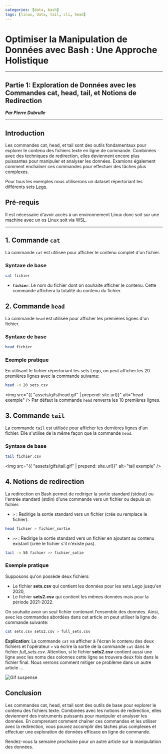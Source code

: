```yaml
---
categories: [data, bash]
tags: [linux, data, tail, cli, head]
---
```


# Optimiser la Manipulation de Données avec Bash : Une Approche Holistique
___
## Partie 1: Exploration de Données avec les Commandes cat, head, tail, et Notions de Redirection

__*Par Pierre Dubrulle*__


---
## Introduction
Les commandes cat, head, et tail sont des outils fondamentaux pour explorer le contenu des fichiers texte en ligne de commande. Combinées avec des techniques de redirection, elles deviennent encore plus puissantes pour manipuler et analyser les données. Examions également comment enchaîner ces commandes pour effectuer des tâches plus complexes.

Pour tous les exemples nous utiliserons un dataset répertoriant les différents sets [Lego](https://www.kaggle.com/datasets/willianoliveiragibin/lego-sets-and).

## Pré-requis

Il est nécessaire d'avoir accès à un environnement Linux donc soit sur une machine avec un os Linux soit via WSL.

---

## 1. Commande `cat`
La commande `cat` est utilisée pour afficher le contenu complet d'un fichier.
### Syntaxe de base
```bash
cat fichier
```
- **`fichier`**: Le nom du fichier dont on souhaite afficher le contenu.
Cette commande affichera la totalité du contenu du fichier.

## 2. Commande `head`
La commande `head` est utilisée pour afficher les premières lignes d'un fichier.
### Syntaxe de base
```bash
head fichier
```
### Exemple pratique
En utilisant le fichier répertoriant les sets Lego, on peut afficher les 20 premières lignes avec la commande suivante:
```bash
head -n 20 sets.csv
```
<img src="{{ "assets/gifs/head.gif" | prepend: site.url}}" alt="head exemple" />
Par défaut la commande `head` renverra les 10 premières lignes.

## 3. Commande `tail`
La commande `tail` est utilisée pour afficher les dernières lignes d'un fichier.
Elle s'utilise de la même façon que la commande `head`.

### Syntaxe de base
```bash
tail fichier.csv
```
<img src="{{ "assets/gifs/tail.gif" | prepend: site.url}}" alt="tail exemple" />

## 4. Notions de redirection
La redirection en Bash permet de rediriger la sortie standard (stdout) ou l'entrée standard (stdin) d'une commande vers un fichier ou depuis un fichier.

- `>` : Redirige la sortie standard vers un fichier (crée ou remplace le fichier).
```bash
head fichier > fichier_sortie
```
- `>>` : Redirige la sortie standard vers un fichier en ajoutant au contenu existant (crée le fichier s'il n'existe pas).
```bash
tail -n 50 fichier >> fichier_sotie
```

### Exemple pratique
Supposons qu'on possède deux fichiers:
- Le fichier **sets.csv** qui contient les données pour les sets Lego jusqu'en 2020,
- Le fichier **sets2.csv** qui contient les mêmes données mais pour la période 2021-2022.

On souhaite avoir un seul fichier contenant l'ensemble des données. Ainsi, avec les commandes abordées dans cet article on peut utiliser la ligne de commande suivante:
```bash
cat sets.csv sets2.csv > full_sets.csv
```
**Explication**:
La commande `cat` va afficher à l'écran le contenu des deux fichiers et l'opérateur `>` va écrire la sortie de la commande `cat` dans le fichier *full_sets.csv*.
Attention, si le fichier **sets2.csv** contient aussi une ligne avec les noms des colonnes cette ligne se trouvera deux fois dans le fichier final. Nous verrons comment mitiger ce problème dans un autre article ...

![Gif suspense](https://media.giphy.com/media/y0SJVYxf90J1u/giphy.gif)

## Conclusion
Les commandes cat, head, et tail sont des outils de base pour explorer le contenu des fichiers texte. Combinées avec les notions de redirection, elles deviennent des instruments puissants pour manipuler et analyser les données. En comprenant comment chaîner ces commandes et les utiliser avec la redirection, vous pouvez accomplir des tâches plus complexes et effectuer une exploration de données efficace en ligne de commande.

Rendez-vous la semaine prochaine pour un autre article sur la manipulation des données.